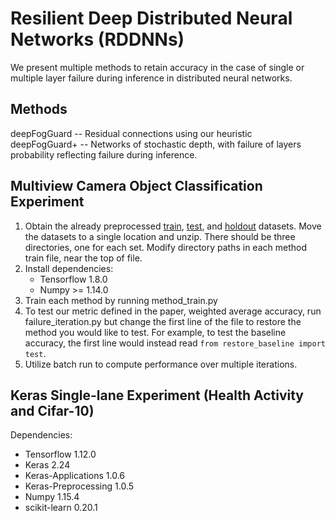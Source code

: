 # Resilient Deep Distributed Neural Networks (RDDNNs)
We present multiple methods to retain accuracy in the case of single or multiple layer failure during inference in distributed neural networks.

## Methods
deepFogGuard -- Residual connections using our heuristic  
deepFogGuard+ -- Networks of stochastic depth, with failure of layers probability reflecting failure during inference.  

## Multiview Camera Object Classification Experiment
1. Obtain the already preprocessed [train](https://anonymousfiles.io/3GVNxBrV/), [test](https://anonymousfiles.io/PF7jVmsN/), and [holdout](https://anonymousfiles.io/wPsdRDxB/) datasets. Move the datasets to a single location and unzip. There should be three directories, one for each set. Modify directory paths in each method train file, near the top of file.
2. Install dependencies:
    * Tensorflow 1.8.0
    * Numpy >= 1.14.0
3. Train each method by running method\_train.py
4. To test our metric defined in the paper, weighted average accuracy, run failure\_iteration.py but change the first line of the file to restore the method you would like to test. For example, to test the baseline accuracy, the first line would instead read `from restore_baseline import test`.
5. Utilize batch run to compute performance over multiple iterations.

## Keras Single-lane Experiment (Health Activity and Cifar-10)
Dependencies:
   * Tensorflow 1.12.0
   * Keras 2.24
   * Keras-Applications 1.0.6
   * Keras-Preprocessing 1.0.5
   * Numpy 1.15.4
   * scikit-learn 0.20.1
